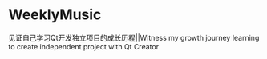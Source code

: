 # WeeklyMusic
见证自己学习Qt开发独立项目的成长历程||Witness my growth journey learning to create independent project with Qt Creator
